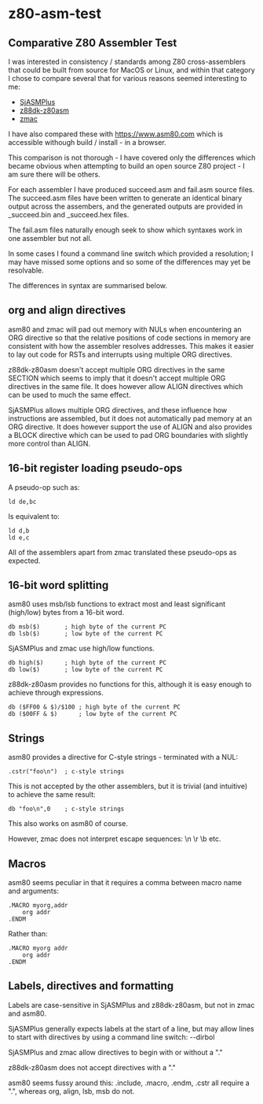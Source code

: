 # z80-asm-test
## Comparative Z80 Assembler Test

I was interested in consistency / standards among Z80 cross-assemblers that could be built from source for MacOS or Linux, and within that category I chose to compare several that for various reasons seemed  interesting to me:

* [SjASMPlus](https://github.com/z00m128/sjasmplus) 
* [z88dk-z80asm](https://github.com/z88dk/z88dk/wiki/Tool---z80asm)
* [zmac](https://github.com/gp48k/zmac/tree/master)

I have also compared these with https://www.asm80.com which is accessible withough build / install - in a browser.

This comparison is not thorough - I have covered only the differences which became obvious when attempting to build an open source Z80 project - I am sure there will be others.

For each assembler I have produced succeed.asm and fail.asm source files. The succeed.asm files have been written to generate an identical binary output across the assembers, and the generated outputs are provided in _succeed.bin and _succeed.hex files.

The fail.asm files naturally enough seek to show which syntaxes work in one assembler but not all.

In some cases I found a command line switch which provided a resolution; I may have missed some options and so some of the differences may yet be resolvable.

The differences in syntax are summarised below.

## org and align directives
asm80 and zmac will pad out memory with NULs when encountering an ORG directive so that the relative positions of code sections in memory are consistent with how the assembler resolves addresses. This makes it easier to lay out code for RSTs and interrupts using multiple ORG directives.

z88dk-z80asm doesn't accept multiple ORG directives in the same SECTION which seems to imply that it doesn't accept multiple ORG directives in the same file. It does however allow ALIGN directives which can be used to much the same effect.

SjASMPlus allows multiple ORG directives, and these influence how instructions are assembled, but it does not automatically pad memory at an ORG directive. It does however support the use of ALIGN and also provides a BLOCK directive which can be used to pad ORG boundaries with slightly more control than ALIGN.

## 16-bit register loading pseudo-ops
A pseudo-op such as:

    ld de,bc

Is equivalent to:

    ld d,b
    ld e,c

All of the assemblers apart from zmac translated these pseudo-ops as expected.

## 16-bit word splitting
asm80 uses msb/lsb functions to extract most and least significant (high/low) bytes from a 16-bit word.  

    db msb($)       ; high byte of the current PC
    db lsb($)       ; low byte of the current PC

SjASMPlus and zmac use high/low functions.  

    db high($)      ; high byte of the current PC
    db low($)       ; low byte of the current PC

z88dk-z80asm provides no functions for this, although it is easy enough to achieve through expressions.  

    db ($FF00 & $)/$100 ; high byte of the current PC
    db ($00FF & $)      ; low byte of the current PC

## Strings
asm80 provides a directive for C-style strings - terminated with a NUL:

    .cstr("foo\n")  ; c-style strings

This is not accepted by the other assemblers, but it is trivial (and intuitive) to achieve the same result:

    db "foo\n",0    ; c-style strings

This also works on asm80 of course.  

However, zmac does not interpret escape sequences: \n \r \b etc.

## Macros
asm80 seems peculiar in that it requires a comma between macro name and arguments:

    .MACRO myorg,addr
        org addr
    .ENDM

Rather than:

    .MACRO myorg addr
        org addr
    .ENDM

## Labels, directives and formatting
Labels are case-sensitive in SjASMPlus and z88dk-z80asm, but not in zmac and asm80.

SjASMPlus generally expects labels at the start of a line, but may allow lines to start with directives by using a command line switch: --dirbol

SjASMPlus and zmac allow directives to begin with or without a "." 

z88dk-z80asm does not accept directives with a "."  

asm80 seems fussy around this: .include, .macro, .endm, .cstr all require a ".", whereas org, align, lsb, msb do not.

